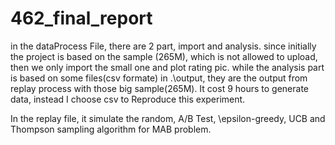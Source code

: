 # 462_final_report


in the dataProcess File,
there are 2 part, import and analysis.
since initially the project is based on the sample (265M), which is not allowed to upload, then we only import the small one and plot rating pic.
while the analysis part is based on some files(csv formate) in .\output, 
they are the output from replay process with those big sample(265M). It cost 9 hours to generate data, instead I choose csv to Reproduce this experiment.

In the replay file,
it simulate the random, A/B Test, \epsilon-greedy, UCB and Thompson sampling algorithm for MAB problem.
